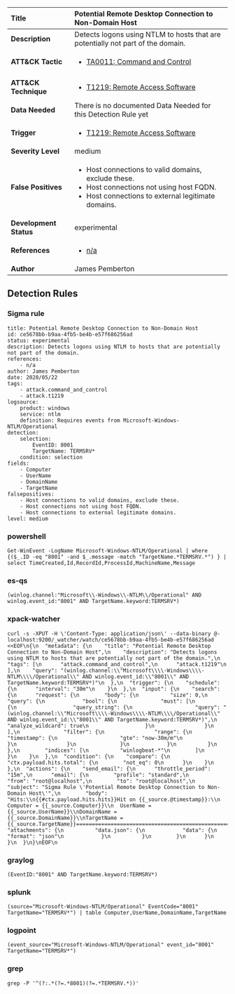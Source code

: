 | Title                    | Potential Remote Desktop Connection to Non-Domain Host       |
|:-------------------------|:------------------|
| **Description**          | Detects logons using NTLM to hosts that are potentially not part of the domain. |
| **ATT&amp;CK Tactic**    |  <ul><li>[TA0011: Command and Control](https://attack.mitre.org/tactics/TA0011)</li></ul>  |
| **ATT&amp;CK Technique** | <ul><li>[T1219: Remote Access Software](https://attack.mitre.org/techniques/T1219)</li></ul>  |
| **Data Needed**          |  There is no documented Data Needed for this Detection Rule yet  |
| **Trigger**              | <ul><li>[T1219: Remote Access Software](../Triggers/T1219.md)</li></ul>  |
| **Severity Level**       | medium |
| **False Positives**      | <ul><li>Host connections to valid domains, exclude these.</li><li>Host connections not using host FQDN.</li><li>Host connections to external legitimate domains.</li></ul>  |
| **Development Status**   | experimental |
| **References**           | <ul><li>[n/a](n/a)</li></ul>  |
| **Author**               | James Pemberton |


## Detection Rules

### Sigma rule

```
title: Potential Remote Desktop Connection to Non-Domain Host
id: ce5678bb-b9aa-4fb5-be4b-e57f686256ad
status: experimental
description: Detects logons using NTLM to hosts that are potentially not part of the domain.
references:
    - n/a
author: James Pemberton
date: 2020/05/22
tags:
    - attack.command_and_control
    - attack.t1219
logsource:
    product: windows
    service: ntlm
    definition: Requires events from Microsoft-Windows-NTLM/Operational
detection:
    selection:
        EventID: 8001
        TargetName: TERMSRV*
    condition: selection
fields:
    - Computer
    - UserName
    - DomainName
    - TargetName
falsepositives:
    - Host connections to valid domains, exclude these.
    - Host connections not using host FQDN.
    - Host connections to external legitimate domains.
level: medium

```





### powershell
    
```
Get-WinEvent -LogName Microsoft-Windows-NTLM/Operational | where {($_.ID -eq "8001" -and $_.message -match "TargetName.*TERMSRV.*") } | select TimeCreated,Id,RecordId,ProcessId,MachineName,Message
```


### es-qs
    
```
(winlog.channel:"Microsoft\\-Windows\\-NTLM\\/Operational" AND winlog.event_id:"8001" AND TargetName.keyword:TERMSRV*)
```


### xpack-watcher
    
```
curl -s -XPUT -H \'Content-Type: application/json\' --data-binary @- localhost:9200/_watcher/watch/ce5678bb-b9aa-4fb5-be4b-e57f686256ad <<EOF\n{\n  "metadata": {\n    "title": "Potential Remote Desktop Connection to Non-Domain Host",\n    "description": "Detects logons using NTLM to hosts that are potentially not part of the domain.",\n    "tags": [\n      "attack.command_and_control",\n      "attack.t1219"\n    ],\n    "query": "(winlog.channel:\\"Microsoft\\\\-Windows\\\\-NTLM\\\\/Operational\\" AND winlog.event_id:\\"8001\\" AND TargetName.keyword:TERMSRV*)"\n  },\n  "trigger": {\n    "schedule": {\n      "interval": "30m"\n    }\n  },\n  "input": {\n    "search": {\n      "request": {\n        "body": {\n          "size": 0,\n          "query": {\n            "bool": {\n              "must": [\n                {\n                  "query_string": {\n                    "query": "(winlog.channel:\\"Microsoft\\\\-Windows\\\\-NTLM\\\\/Operational\\" AND winlog.event_id:\\"8001\\" AND TargetName.keyword:TERMSRV*)",\n                    "analyze_wildcard": true\n                  }\n                }\n              ],\n              "filter": {\n                "range": {\n                  "timestamp": {\n                    "gte": "now-30m/m"\n                  }\n                }\n              }\n            }\n          }\n        },\n        "indices": [\n          "winlogbeat-*"\n        ]\n      }\n    }\n  },\n  "condition": {\n    "compare": {\n      "ctx.payload.hits.total": {\n        "not_eq": 0\n      }\n    }\n  },\n  "actions": {\n    "send_email": {\n      "throttle_period": "15m",\n      "email": {\n        "profile": "standard",\n        "from": "root@localhost",\n        "to": "root@localhost",\n        "subject": "Sigma Rule \'Potential Remote Desktop Connection to Non-Domain Host\'",\n        "body": "Hits:\\n{{#ctx.payload.hits.hits}}Hit on {{_source.@timestamp}}:\\n  Computer = {{_source.Computer}}\\n  UserName = {{_source.UserName}}\\nDomainName = {{_source.DomainName}}\\nTargetName = {{_source.TargetName}}================================================================================\\n{{/ctx.payload.hits.hits}}",\n        "attachments": {\n          "data.json": {\n            "data": {\n              "format": "json"\n            }\n          }\n        }\n      }\n    }\n  }\n}\nEOF\n
```


### graylog
    
```
(EventID:"8001" AND TargetName.keyword:TERMSRV*)
```


### splunk
    
```
(source="Microsoft-Windows-NTLM/Operational" EventCode="8001" TargetName="TERMSRV*") | table Computer,UserName,DomainName,TargetName
```


### logpoint
    
```
(event_source="Microsoft-Windows-NTLM/Operational" event_id="8001" TargetName="TERMSRV*")
```


### grep
    
```
grep -P '^(?:.*(?=.*8001)(?=.*TERMSRV.*))'
```



